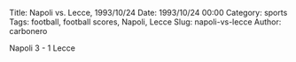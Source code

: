 Title: Napoli vs. Lecce, 1993/10/24
Date: 1993/10/24 00:00
Category: sports
Tags: football, football scores, Napoli, Lecce
Slug: napoli-vs-lecce
Author: carbonero


Napoli 3 - 1 Lecce
